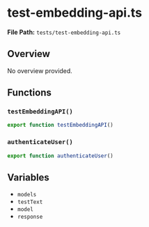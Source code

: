 # test-embedding-api.ts

**File Path:** `tests/test-embedding-api.ts`

## Overview

No overview provided.

## Functions

### `testEmbeddingAPI()`

```typescript
export function testEmbeddingAPI()
```

### `authenticateUser()`

```typescript
export function authenticateUser()
```

## Variables

- `models`
- `testText`
- `model`
- `response`

